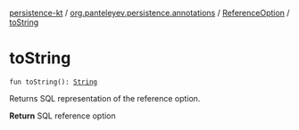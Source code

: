 [persistence-kt](../../index.md) / [org.panteleyev.persistence.annotations](../index.md) / [ReferenceOption](index.md) / [toString](.)

# toString

`fun toString(): `[`String`](https://kotlinlang.org/api/latest/jvm/stdlib/kotlin/-string/index.html)

Returns SQL representation of the reference option.

**Return**
SQL reference option

